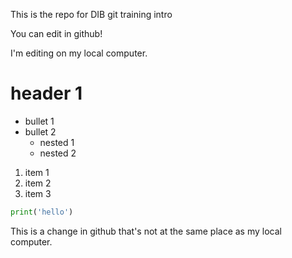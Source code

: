 This is the repo for DIB git training intro

You can edit in github!

I'm editing on my local computer.

# header 1

- bullet 1
- bullet 2
    - nested 1
    - nested 2

1. item 1
1. item 2
3. item 3

```python
print('hello')
```

This is a change in github that's not at the same place as my local computer.

